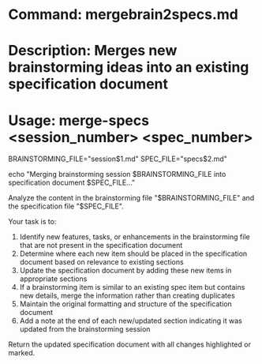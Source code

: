 # Command: mergebrain2specs.md
# Description: Merges new brainstorming ideas into an existing specification document
# Usage: merge-specs <session_number> <spec_number>

BRAINSTORMING_FILE="session$1.md"
SPEC_FILE="specs$2.md"

echo "Merging brainstorming session $BRAINSTORMING_FILE into specification document $SPEC_FILE..."

Analyze the content in the brainstorming file "$BRAINSTORMING_FILE" and the specification file "$SPEC_FILE". 

Your task is to:
1. Identify new features, tasks, or enhancements in the brainstorming file that are not present in the specification document
2. Determine where each new item should be placed in the specification document based on relevance to existing sections
3. Update the specification document by adding these new items in appropriate sections
4. If a brainstorming item is similar to an existing spec item but contains new details, merge the information rather than creating duplicates
5. Maintain the original formatting and structure of the specification document
6. Add a note at the end of each new/updated section indicating it was updated from the brainstorming session

Return the updated specification document with all changes highlighted or marked. 